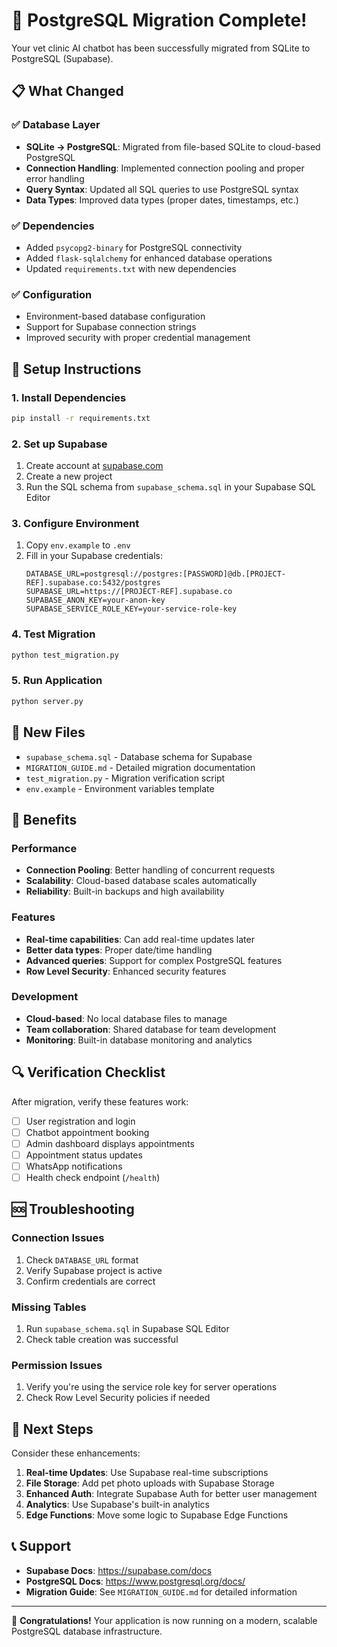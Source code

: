 # 🚀 PostgreSQL Migration Complete!

Your vet clinic AI chatbot has been successfully migrated from SQLite to PostgreSQL (Supabase).

## 📋 What Changed

### ✅ Database Layer
- **SQLite → PostgreSQL**: Migrated from file-based SQLite to cloud-based PostgreSQL
- **Connection Handling**: Implemented connection pooling and proper error handling
- **Query Syntax**: Updated all SQL queries to use PostgreSQL syntax
- **Data Types**: Improved data types (proper dates, timestamps, etc.)

### ✅ Dependencies
- Added `psycopg2-binary` for PostgreSQL connectivity
- Added `flask-sqlalchemy` for enhanced database operations
- Updated `requirements.txt` with new dependencies

### ✅ Configuration
- Environment-based database configuration
- Support for Supabase connection strings
- Improved security with proper credential management

## 🔧 Setup Instructions

### 1. Install Dependencies
```bash
pip install -r requirements.txt
```

### 2. Set up Supabase
1. Create account at [supabase.com](https://supabase.com)
2. Create a new project
3. Run the SQL schema from `supabase_schema.sql` in your Supabase SQL Editor

### 3. Configure Environment
1. Copy `env.example` to `.env`
2. Fill in your Supabase credentials:
   ```
   DATABASE_URL=postgresql://postgres:[PASSWORD]@db.[PROJECT-REF].supabase.co:5432/postgres
   SUPABASE_URL=https://[PROJECT-REF].supabase.co
   SUPABASE_ANON_KEY=your-anon-key
   SUPABASE_SERVICE_ROLE_KEY=your-service-role-key
   ```

### 4. Test Migration
```bash
python test_migration.py
```

### 5. Run Application
```bash
python server.py
```

## 📁 New Files

- `supabase_schema.sql` - Database schema for Supabase
- `MIGRATION_GUIDE.md` - Detailed migration documentation
- `test_migration.py` - Migration verification script
- `env.example` - Environment variables template

## 🎯 Benefits

### Performance
- **Connection Pooling**: Better handling of concurrent requests
- **Scalability**: Cloud-based database scales automatically
- **Reliability**: Built-in backups and high availability

### Features
- **Real-time capabilities**: Can add real-time updates later
- **Better data types**: Proper date/time handling
- **Advanced queries**: Support for complex PostgreSQL features
- **Row Level Security**: Enhanced security features

### Development
- **Cloud-based**: No local database files to manage
- **Team collaboration**: Shared database for team development
- **Monitoring**: Built-in database monitoring and analytics

## 🔍 Verification Checklist

After migration, verify these features work:

- [ ] User registration and login
- [ ] Chatbot appointment booking
- [ ] Admin dashboard displays appointments
- [ ] Appointment status updates
- [ ] WhatsApp notifications
- [ ] Health check endpoint (`/health`)

## 🆘 Troubleshooting

### Connection Issues
1. Check `DATABASE_URL` format
2. Verify Supabase project is active
3. Confirm credentials are correct

### Missing Tables
1. Run `supabase_schema.sql` in Supabase SQL Editor
2. Check table creation was successful

### Permission Issues
1. Verify you're using the service role key for server operations
2. Check Row Level Security policies if needed

## 🚀 Next Steps

Consider these enhancements:

1. **Real-time Updates**: Use Supabase real-time subscriptions
2. **File Storage**: Add pet photo uploads with Supabase Storage
3. **Enhanced Auth**: Integrate Supabase Auth for better user management
4. **Analytics**: Use Supabase's built-in analytics
5. **Edge Functions**: Move some logic to Supabase Edge Functions

## 📞 Support

- **Supabase Docs**: https://supabase.com/docs
- **PostgreSQL Docs**: https://www.postgresql.org/docs/
- **Migration Guide**: See `MIGRATION_GUIDE.md` for detailed information

---

🎉 **Congratulations!** Your application is now running on a modern, scalable PostgreSQL database infrastructure.
